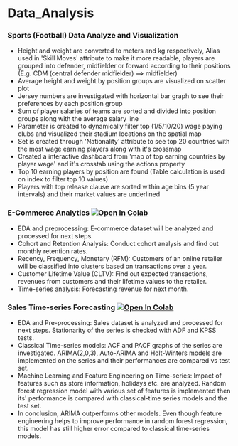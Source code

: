 # Data_Analysis

### Sports (Football) Data Analyze and Visualization
- Height and weight are converted to meters and kg respectively, Alias used in 'Skill Moves' attribute to make it more readable, players are grouped into defender, midfielder or forward according to their positions (E.g. CDM (central defender midfielder) ==> midfielder)
- Average height and weight by position groups are visualized on scatter plot
- Jersey numbers are investigated with horizontal bar graph to see their preferences by each position group
- Sum of player salaries of teams are sorted and divided into position groups along with the average salary line
- Parameter is created to dynamically filter top (1/5/10/20) wage paying clubs and visualized their stadium locations on the spatial map
- Set is created through 'Nationality' attribute to see top 20 countries with the most wage earning players along with it's crossmap
- Created a interactive dashboard from 'map of top earning countries by player wage' and it's crosstab using the actions property
- Top 10 earning players by position are found (Table calculation is used on index to filter top 10 values)
- Players with top release clause are sorted within age bins (5 year intervals) and their market values are underlined

### E-Commerce Analytics  [![Open In Colab](https://colab.research.google.com/assets/colab-badge.svg)](https://colab.research.google.com/drive/13oqEnVJSmPkopm5kMOfuygSqoBv1iDbZ?usp=sharing)
- EDA and preprocessing: E-commerce dataset will be analyzed and processed for next steps.
- Cohort and Retention Analysis: Conduct cohort analysis and find out monthly retention rates.
- Recency, Frequency, Monetary (RFM): Customers of an online retailer will be classified into clusters based on transactions over a year.
- Customer Lifetime Value (CLTV): Find out expected transactions, revenues from customers and their lifetime values to the retailer.
- Time-series analysis: Forecasting revenue for next month.

### Sales Time-series Forecasting  [![Open In Colab](https://colab.research.google.com/assets/colab-badge.svg)](https://colab.research.google.com/drive/149vX62kSWqNCoJ_I5LTcmCXaY7vIQErj?usp=sharing)
- EDA and Pre-processing: Sales dataset is analyzed and processed for next steps. Stationarity of the series is checked with ADF and KPSS tests.
- Classical Time-series models: ACF and PACF graphs of the series are investigated. ARIMA(2,0,3), Auto-ARIMA and Holt-Winters models are implemented on the series and their performances are compared vs test set.
- Machine Learning and Feature Engineering on Time-series: Impact of features such as store information, holidays etc. are analyzed. Random forest regression model with various set of features is implemented then its' performance is compared with classical-time series models and the test set.
- In conclusion, ARIMA outperforms other models. Even though feature engineering helps to improve performance in random forest regression, this model has still higher error compared to classical time-series models.
